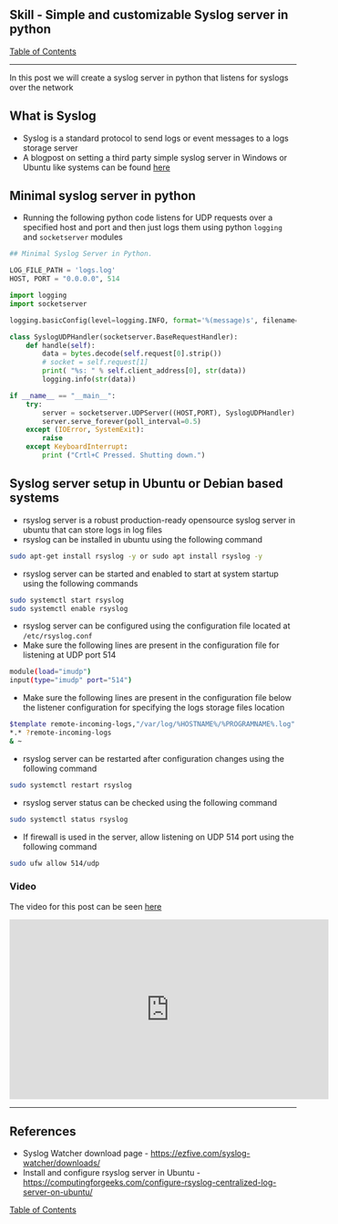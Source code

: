 ## Skill - Simple and customizable Syslog server in python

[Table of Contents](https://nagasudhir.blogspot.com/2020/04/taming-python-table-of-contents.html)

<hr>

In this post we will create a syslog server in python that listens for syslogs over the network

## What is Syslog
* Syslog is a standard protocol to send logs or event messages to a logs storage server
* A blogpost on setting a third party simple syslog server in Windows or Ubuntu like systems can be found [here](https://nagasudhir.blogspot.com/2023/01/simple-syslog-server-setup-in-windows.html) 

## Minimal syslog server in python
* Running the following python code listens for UDP requests over a specified host and port and then just logs them using python `logging` and `socketserver` modules

```py
## Minimal Syslog Server in Python.

LOG_FILE_PATH = 'logs.log'
HOST, PORT = "0.0.0.0", 514

import logging
import socketserver

logging.basicConfig(level=logging.INFO, format='%(message)s', filename=LOG_FILE_PATH, filemode='a')

class SyslogUDPHandler(socketserver.BaseRequestHandler):
	def handle(self):
		data = bytes.decode(self.request[0].strip())
		# socket = self.request[1]
		print( "%s: " % self.client_address[0], str(data))
		logging.info(str(data))

if __name__ == "__main__":
	try:
		server = socketserver.UDPServer((HOST,PORT), SyslogUDPHandler)
		server.serve_forever(poll_interval=0.5)
	except (IOError, SystemExit):
		raise
	except KeyboardInterrupt:
		print ("Crtl+C Pressed. Shutting down.")

```



## Syslog server setup in Ubuntu or Debian based systems
* rsyslog server is a robust production-ready opensource syslog server in ubuntu that can store logs in log files
* rsyslog can be installed in ubuntu using the following command
```bash
sudo apt-get install rsyslog -y or sudo apt install rsyslog -y
```
* rsyslog server can be started and enabled to start at system startup using the following commands
```bash
sudo systemctl start rsyslog
sudo systemctl enable rsyslog
```
* rsyslog server can be configured using the configuration file located at `/etc/rsyslog.conf` 
* Make sure the following lines are present in the configuration file for listening at UDP port 514
```bash
module(load="imudp")
input(type="imudp" port="514")
```
* Make sure the following lines are present in the configuration file below the listener configuration for specifying the logs storage files location
```bash
$template remote-incoming-logs,"/var/log/%HOSTNAME%/%PROGRAMNAME%.log" 
*.* ?remote-incoming-logs
& ~
```
* rsyslog server can be restarted after configuration changes using the following command
```bash
sudo systemctl restart rsyslog
```
* rsyslog server status can be checked using the following command
```bash
sudo systemctl status rsyslog
```
* If firewall is used in the server, allow listening on UDP 514 port using the following command
```bash
sudo ufw allow 514/udp
```

### Video
The video for this post can be seen [here](https://youtu.be/TIis6_RmMJo)

<iframe width="560" height="315" src="https://www.youtube.com/embed/TIis6_RmMJo" title="YouTube video player" frameborder="0" allow="accelerometer; autoplay; clipboard-write; encrypted-media; gyroscope; picture-in-picture; web-share" allowfullscreen></iframe>

<hr/>

## References
* Syslog Watcher download page - https://ezfive.com/syslog-watcher/downloads/
* Install and configure rsyslog server in Ubuntu - https://computingforgeeks.com/configure-rsyslog-centralized-log-server-on-ubuntu/

[Table of Contents](https://nagasudhir.blogspot.com/2020/04/taming-python-table-of-contents.html)


<!--stackedit_data:
eyJoaXN0b3J5IjpbLTMxMTY1MDg5LC0xMzU3MzQ4ODAzXX0=
-->